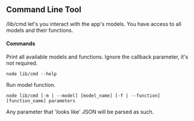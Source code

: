 ## Command Line Tool

/lib/cmd let's you interact with the app's models.  You have access to all models and their functions.

#### Commands

Print all available models and functions.  Ignore the callback parameter, it's not required.
```
node lib/cmd --help
```

Run model function.
```
node lib/cmd [-m | --model] [model_name] [-f | --function] [function_name] parameters
```

Any parameter that 'looks like' JSON will be parsed as such.
